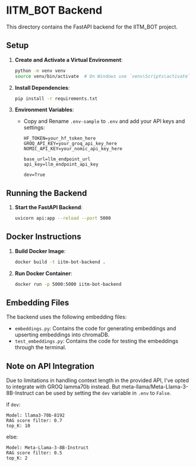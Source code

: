 # IITM_BOT Backend

This directory contains the FastAPI backend for the IITM_BOT project.

## Setup

1. **Create and Activate a Virtual Environment**:
    ```bash
    python -m venv venv
    source venv/bin/activate  # On Windows use `venv\Scripts\activate`
    ```

2. **Install Dependencies**:
    ```bash
    pip install -r requirements.txt
    ```

3. **Environment Variables**:
    - Copy and Rename `.env-sample` to `.env` and add your API keys and settings:
      ```env
      HF_TOKEN=your_hf_token_here
      GROQ_API_KEY=your_groq_api_key_here
      NOMIC_API_KEY=your_nomic_api_key_here

      base_url=llm_endpoint_url
      api_key=llm_endpoint_api_key

      dev=True
      ```

## Running the Backend

1. **Start the FastAPI Backend**:
    ```bash
    uvicorn api:app --reload --port 5000
    ```

## Docker Instructions

1. **Build Docker Image**:
    ```bash
    docker build -t iitm-bot-backend .
    ```

2. **Run Docker Container**:
    ```bash
    docker run -p 5000:5000 iitm-bot-backend
    ```

## Embedding Files

The backend uses the following embedding files:
- `embeddings.py`: Contains the code for generating embeddings and upserting embeddings into chromaDB.
- `test_embeddings.py`: Contains the code for testing the embeddings through the terminal.

## Note on API Integration

Due to limitations in handling context length in the provided API, I've opted to integrate with GROQ lamma70b instead. But meta-llama/Meta-Llama-3-8B-Instruct can be used by setting the `dev` variable in `.env` to `False`.

if `dev`:

    Model: llama3-70b-8192
    RAG score filter: 0.7
    top_K: 10

else:

    Model: Meta-Llama-3-8B-Instruct
    RAG score filter: 0.5
    top_K: 2
